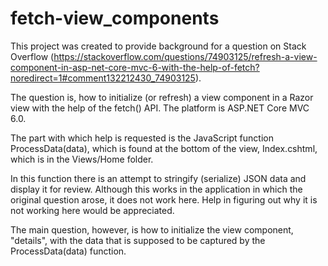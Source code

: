 # fetch-view_components

This project was created to provide background for a question on Stack Overflow (https://stackoverflow.com/questions/74903125/refresh-a-view-component-in-asp-net-core-mvc-6-with-the-help-of-fetch?noredirect=1#comment132212430_74903125).

The question is, how to initialize (or refresh) a view component in a Razor view with the help of the fetch() API. The platform is ASP.NET Core MVC 6.0.

The part with which help is requested is the JavaScript function ProcessData(data), which is found at the bottom of the view, Index.cshtml, which is in the Views/Home folder.

In this function there is an attempt to stringify (serialize) JSON data and display it for review. Although this works in the application in which the original question arose, it does not work here. Help in figuring out why it is not working here would be appreciated.

The main question, however, is how to initialize the view component, "details", with the data that is supposed to be captured by the ProcessData(data) function.
